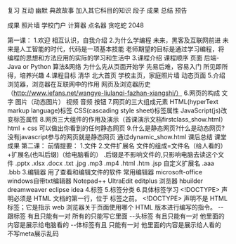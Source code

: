 复习
互动
幽默
典故故事
加入其它科目的知识
段子
成果
总结
预告

成果
照片墙
学校门户
计算器
点名器
贪吃蛇
2048

第一课：
	1.欢迎  相互认识，自我介绍
	2.为什么学编程
		未来，黑客及互联网前进
		未来是人工智能的时代，代码是一项基本技能
		老师期望的目标是通过学习编程，将编程的思想和方法应用的实际的学习和生活中
	3.课程介绍
		课程顺序
			页面
			后端-Java or  Python
			算法&网络
		为什么先从页面开始学
			先易后难，容易入门
			所见即所得，培养兴趣
	4.课程目标
		清华 北大首页
		学校主页，家庭照片墙  动态页面
	5.介绍浏览器，浏览器在互联网中的作用  网页及浏览器历史（http://www.iefans.net/wangye-liulanqi-fazhan-xiangshi/）
	6.网页的构成
		文字 图片（动态图片）  视频  音频   按钮
	7.网页的三大组成元素
		HTML(hyperText markup language)标签  CSS(cascading style sheet)标签属性  JavaScript(js)改变标签属性
	8.网页三大组件的作用及演示（首课演示文档firstclass_show.html）
		html + css  可以做出你看到的任何静态网页
	9.什么是静态网页?什么是动态网页?
		没有javascript参与的网页就是静态网页
		通过dynamic_show.html
	课后总结
	课堂成果
第二课：
	前情提要：
	1.文件
	2.文件扩展名
		文件的组成=文件名（给人看的）+扩展名(也叫后缀)（给电脑看的）
		.后缀是不影响文件的,只影响电脑去读这个文件
		.pptx .xlsx .docx .txt  .jpg .mp3 .mp4  .html .htm  .jsp  自定义扩展名 .aaa .bbb
	3.编辑器
		用了查看和编辑文件的软件
		常用编辑器
			microsoft-office windows自带txt编辑器  Notepad++ UltraEdit editplus  浏览器   hbuilder dreamweaver eclipse  idea
	4.标签
	5.标签分类
	6.具体标签学习
		<!DOCTYPE html>
		<!DOCTYPE> 声明必须是 HTML 文档的第一行，位于 <html> 标签之前。
		<!DOCTYPE> 声明不是 HTML 标签；它是指示 web 浏览器关于页面使用哪个 HTML 版本进行编写的指令。
		<html>--跟标签 有且只能有一对  所有的只能写它里面
		<head>--头标签 有且只能有一对  他里面的内容是展示给电脑看的
		<body>--体标签有且 只能有一对  他里面的内容是展示给人看的
		<meta>  不写meta展示乱码
		<title>--只显示第一个
		<!-- -->注释的作用:1.添加代码说明,提高代码的易读性2.使代码无效
		<br/> blank row
		<hr/>horizontal rule
		<h1>--<h6>独占一行,字体加粗,字体变大
		<p>this is a paragraph!</p>独占一行
	7.单双标签的寓意讲解
	8.ctrl+c   ctrl+s  ctrl+v   F5刷新
	课后总结：
	预告
第三课：
	前情提要：
	都是文字相关的标签处理
	
	行内元素,每个块级标签都会独占一行,可以设置宽高
	块内元素,按行逐一显示,前后不会自动换行,多个行级标签可以在一行显示,宽度由装载的内容决定,高度上下边距设置无效
	
	特殊符号
	空格,回车是英文单词分隔符  &nbsp;  &lt;  &gt;   https://www.jb51.net/onlineread/htmlchar.htm
	
	标签嵌套<em><strong>斜体加粗<strong></em>注意标签包裹方式.谁嵌套谁无所谓
	<small>	定义小号文本。
	<big>定义大号文本。
	<em>	定义强调文本。斜体
	<strong>	定义语气更为强烈的强调文本。 加粗
	<i>语义斜体
	<b>	定义粗体文本。
	<sup>	定义上标文本。&nbsp;m<sup>2</sub>
	<sub>	定义下标文本。O<sub>2</sub>
	<u>	不赞成使用。定义下划线文本。
	<center>	不赞成使用。定义居中文本。
	<del>	定义被删除文本。
	<mark>	定义有记号的文本。。
	课后总结：
第四课：
	前情提要：
	编辑器
	创建目录结构
	常用属性
		id class name value type
	标签的name属性不能用中文
	form_show.html
	<form>	定义供用户输入的 HTML 表单。
	<input>	定义输入控件。
	<button>	定义按钮。
	<select>	定义选择列表（下拉列表）。
	<option>	定义选择列表中的选项。
	<label>	定义 input 元素的标注。
	<radio>  定义单选按钮
	课后总结：
	预告
第五课：
	前情提要：
	<table>	定义表格
	<caption>	定义表格标题。
	<th>	定义表格中的表头单元格。
	<tr>	定义表格中的行。
	<td>	定义表格中的单元。
	<div>	定义文档中的节。
	<span>	定义文档中的节。
	课后总结：
第六课：
	前情提要：
	<ul>	定义无序列表。
	<ol>	定义有序列表。
	<li>	定义列表的项目。
	<img>	定义图像。
	<audio>	定义声音内容。
	<source>	定义媒介源。
	<track>	定义用在媒体播放器中的文本轨道。
	<video>	定义视频。
	<a>	定义锚。
	引入css
	课后总结：
第七课：
	前情提要：
	css样式就是设置标签的属性
		标签属性
	css文件是以.css结尾
	css的4中引入方式
		1.内联样式,行内样式-耦合,代码冗余,不易维护
		2.内部样式,比行内样式灵活,代码与HTML文档样式耦合,只能装饰一个HTML文档
		3.链接外部样式文件link .css文件  推荐使用
		4.导入外部样式文档,<style>@import url("样式文件路径") 或者  @import "样式文件路径"</style>  会造成闪屏,不推荐使用
		权重内联>内部>import>link
	
	css选择器
		id选择器
		class选择器,class属性值可以有多个,用空格隔开
		标签选择器
		*通配符选择器
		选择器的权重原则--最小范围原则
	属性名="属性值"
	font	在一个声明中设置所有字体属性。	1
	font-family	规定文本的字体系列。	1
	font-size	规定文本的字体尺寸。	1默认16px;设置的是字体的高
	font-style	规定文本的字体样式。	1italic
	font-weight	规定字体的粗细。
	
	color	设置文本的颜色。	1
		颜色的三种方式
		
		透明色:transparent
		
			土鳖式(英文单词)
			颜色代码
			颜色函数rgb(0-255,0-255,0-255)
	
	letter-spacing	设置字符间距。	1
	line-height	设置行高。	1
		单行文本垂直居中,line-height=height让文本高度等于行高
	text-align	规定文本的水平对齐方式。
	text-indent: 2em 首行缩进(两字体)
	
	text-decoration: line-through;none;underline;overline
	
	cursor:pointer;help;copy;改变鼠标样式
	
	opacity	规定元素的不透明级别。
	background	在一个声明中设置所有的背景属性。	1
	background-color	设置元素的背景颜色。	1
	background-image	设置元素的背景图像。	1
	
	课后总结：
第八课：
	前情提要：
	display
	行内元素  inline
		内容决定元素所占位置
		不可以通过css改变宽高
	块内元素 block
		独占一行
		可以通过css改变宽高
	行级块元素  img
		内容决定大小
		可以通过css改变宽高
	盒子模型  margin-border-padding
	
	选择器
		并列选择器(标签在前)div.demo
		element,element	div,p	选择所有 <div> 元素和所有 <p> 元素。	1分组选择器
		element element	div p	选择 <div> 元素内部的所有 <p> 元素。	1父子选择器
		element>element	div>p	选择父元素为 <div> 元素的所有 <p> 元素。	2直接子元素选择器
		element+element	div+p	选择紧接在 <div> 元素之后的所有 <p> 元素。	2
		[attribute]	[target]	选择带有 target 属性所有元素。	2
		[attribute=value]	[target=_blank]	选择 target="_blank" 的所有元素。	2
		[attribute~=value]	[title~=flower]	选择 title 属性包含单词 "flower" 的所有元素。	2
		[attribute|=value]	[lang|=en]	选择 lang 属性值以 "en" 开头的所有元素。
	
	width: 宽
	height:长
	
	top
	bottom
	left
	right
	
	border	在一个声明中设置所有的边框属性。	1
	border-bottom	在一个声明中设置所有的下边框属性。	1
	border-bottom-color	设置下边框的颜色。	2
	border-bottom-style	设置下边框的样式。	2
	border-bottom-width	设置下边框的宽度。	1
	border-color	设置四条边框的颜色。	1
	border-left	在一个声明中设置所有的左边框属性。	1
	border-left-color	设置左边框的颜色。	2
	border-left-style	设置左边框的样式。	2
	border-left-width	设置左边框的宽度。	1
	border-right	在一个声明中设置所有的右边框属性。	1
	border-right-color	设置右边框的颜色。	2
	border-right-style	设置右边框的样式。	2
	border-right-width	设置右边框的宽度。	1
	border-style	设置四条边框的样式。	1
	border-top	在一个声明中设置所有的上边框属性。	1
	border-top-color	设置上边框的颜色。	2
	border-top-style	设置上边框的样式。	2
	border-top-width	设置上边框的宽度。	1
	border-width	设置四条边框的宽度。	1
	outline	在一个声明中设置所有的轮廓属性。	2
	outline-color	设置轮廓的颜色。	2
	outline-style	设置轮廓的样式。	2
	outline-width	设置轮廓的宽度。	2
	border-bottom-left-radius	定义边框左下角的形状。	3
	border-bottom-right-radius	定义边框右下角的形状。	3
	border-image	简写属性，设置所有 border-image-* 属性。	3
	border-image-outset	规定边框图像区域超出边框的量。	3
	border-image-repeat	图像边框是否应平铺(repeated)、铺满(rounded)或拉伸(stretched)。	3
	border-image-slice	规定图像边框的向内偏移。	3
	border-image-source	规定用作边框的图片。	3
	border-image-width	规定图片边框的宽度。	3
	border-radius	简写属性，设置所有四个 border-*-radius 属性。	3
	border-top-left-radius	定义边框左上角的形状。	3
	border-top-right-radius	定义边框右下角的形状。	3
	box-decoration-break		3
	box-shadow	向方框添加一个或多个阴影。	3
	
	
	课后总结：
第九课：
	前情提要：
	选择器
		:hover	a:hover	选择鼠标指针位于其上的链接。	1
		:focus	input:focus	选择获得焦点的 input 元素。	2
		:first-letter	p:first-letter	选择每个 <p> 元素的首字母。	1
		:first-line	p:first-line	选择每个 <p> 元素的首行。	1
		:first-child	p:first-child	选择属于父元素的第一个子元素的每个 <p> 元素。	2
		:before	p:before	在每个 <p> 元素的内容之前插入内容。	2
		:after	p:after	在每个 <p> 元素的内容之后插入内容。	2
		:lang(language)	p:lang(it)	选择带有以 "it" 开头的 lang 属性值的每个 <p> 元素。	2
		element1~element2	p~ul	选择前面有 <p> 元素的每个 <ul> 元素。	3
		[attribute^=value]	a[src^="https"]	选择其 src 属性值以 "https" 开头的每个 <a> 元素。	3
		[attribute$=value]	a[src$=".pdf"]	选择其 src 属性以 ".pdf" 结尾的所有 <a> 元素。	3
		[attribute*=value]	a[src*="abc"]	选择其 src 属性中包含 "abc" 子串的每个 <a> 元素。	3
		:first-of-type	p:first-of-type	选择属于其父元素的首个 <p> 元素的每个 <p> 元素。	3
		:last-of-type	p:last-of-type	选择属于其父元素的最后 <p> 元素的每个 <p> 元素。	3
		:only-of-type	p:only-of-type	选择属于其父元素唯一的 <p> 元素的每个 <p> 元素。	3
		:only-child	p:only-child	选择属于其父元素的唯一子元素的每个 <p> 元素。	3
		:nth-child(n)	p:nth-child(2)	选择属于其父元素的第二个子元素的每个 <p> 元素。	3
		:nth-last-child(n)	p:nth-last-child(2)	同上，从最后一个子元素开始计数。	3
		:nth-of-type(n)	p:nth-of-type(2)	选择属于其父元素第二个 <p> 元素的每个 <p> 元素。	3
		:nth-last-of-type(n)	p:nth-last-of-type(2)	同上，但是从最后一个子元素开始计数。	3
		:last-child	p:last-child	选择属于其父元素最后一个子元素每个 <p> 元素。	3
		:root	:root	选择文档的根元素。	3
		:empty	p:empty	选择没有子元素的每个 <p> 元素（包括文本节点）。	3
		:target	#news:target	选择当前活动的 #news 元素。	3
		:enabled	input:enabled	选择每个启用的 <input> 元素。	3
		:disabled	input:disabled	选择每个禁用的 <input> 元素	3
		:checked	input:checked	选择每个被选中的 <input> 元素。	3
		:not(selector)	:not(p)	选择非 <p> 元素的每个元素。	3
		::selection	::selection	选择被用户选取的元素部分。
			
	margin	在一个声明中设置所有外边距属性。	1
	margin-bottom	设置元素的下外边距。	1
	margin-left	设置元素的左外边距。	1
	margin-right	设置元素的右外边距。	1
	margin-top	设置元素的上外边距。
	
	padding	在一个声明中设置所有内边距属性。	1
	padding-bottom	设置元素的下内边距。	1
	padding-left	设置元素的左内边距。	1
	padding-right	设置元素的右内边距。	1
	padding-top	设置元素的上内边距。
	课后总结：
第十课：
	前情提要：
	position定位
	图片旋转
	float
		作用:将页面元素浮动起来,使其能够向左或者向右排列(多列同行展示)
		应用:
			实现页面中布局的左右排版
			实现图文环绕(浮动的图片和默认文档流中的文字的效果实现)
		值: left  right  none
		原理:
			浮动元素将脱离默认的文档流,不漂浮在默认文档流之上
			浮动的元素会向左或向右移动,直到它的外边缘碰到父级元素或这个元素之前的另一个浮动元素的边框为止
		效果:
			元素float后,行元素会有块级元素的属性(即可以设置宽 高)
		特点:
			尽管浮动元素脱离了默认文档流,但是仍然会影响到默认文档流中的盒子里装的"内容"(文字),这些"内容"会给浮动元素留出占位
	
	clear:清除浮动
		值:
			both  left  right  none
		清除最最近的一个浮动元素
		实际应用:解决网页中的塌陷问题
			塌陷:如果父元素只包含浮动元素,那么如果父元素没有设置高度,则父元素的高度会塌缩为0
		解决塌陷的办法:
			1.创建一个用来清除浮动的CSS样式类(.clearfix)
			2.针对包裹的全是浮动元素的父元素使用(.clearfix)
			.clearfix{zoom:1;}//zoom是IE浏览器专有属性,为了兼容IE低版本的浏览器
			.clearfix:after{//:after伪对象选择符--在这个对象被浏览器渲染后添加一定的内容
				content:".";//content属性:添加的内容写在content属性中,这个属性是专门配合伪对象使用的,必须要写,就算内容为空也要写
				display:block;//将添加的内容设置为块元素
				visibility:hidden;//visibility:可视化属性,控制元素是否可见(隐身衣),元素无论是否可见,都会保留其物理空间,(与display:none比较,display:none是消除物理空间)
				height:0;//添加的内容高度设置为0
				clear:both;}//消除浮动
				
	主流网站布局方式
		静态布局static   入门
		响应式布局responsive
		弹性布局flexbox(css3布局方式)
	
	课后总结：
第十一课：
	前情提要：
	照片墙制作
	课后总结：
第十二课：
	前情提要：
	照片墙制作
	课后总结：
第十三课：
	前情提要：
	js的本质就是改变标签的属性
	javascript是当下最流行的编程语言
	JavaScript于1995年由网景公司的布兰登  艾奇(Brendan Eich)设计而成的,因为对js的支持,网景公司的浏览器Navigator一直占领着浏览器市场的绝大部分份额,而后因为微软公司的
	IE浏览器因为也慢慢支持的js语言,所以才慢慢打败网景的Navigator浏览器,主宰浏览器市场.
	js特点
		跨平台
		事件驱动
		页面进行交互
		与服务器进行交互
	js的引入?
		行间
		内嵌
		外部链接
	js简单实例	
		点击按钮,改变div的宽 高 背景颜色和内容(into_javascript.html)
	js注释
		注释的作用:1.添加代码说明,提高代码的易读性2.使代码无效
		<!--html的注释-->
		/*
		 *css的注释
		 */
		//单行注释
		/*
		 *多行注释
		 */
	课后总结：
第十四课：
	前情提要：
	课后总结：
第十五课：
	前情提要：
	课后总结：
第十六课：
	前情提要：
	课后总结：
第十七课：
	前情提要：
	课后总结：
第十八课：
	前情提要：
	课后总结：
第十九课：
	前情提要：
	课后总结：
第二十课：
	前情提要：
	课后总结：
第二十一课：
	前情提要：
	课后总结：
第二十二课：
	前情提要：
	课后总结：
第二十三课：
	前情提要：
	课后总结：
第二十四课：
	前情提要：
	课后总结：
第二十五课：
	前情提要：
	课后总结：
第二十六课：
	前情提要：
	课后总结：
第二十七课：
	前情提要：
	课后总结：
第二十八课：
	前情提要：
	课后总结：
第二十九课：
	前情提要：
	课后总结：
第三十课：
	前情提要：
	课后总结：
	
	
	
属性,在js之前加上属性讲解